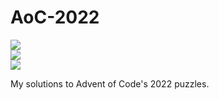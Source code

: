 # AoC-2022

![](https://img.shields.io/badge/day%20📅-0-blue)	
![](https://img.shields.io/badge/stars%20⭐-0-yellow)	
![](https://img.shields.io/badge/days%20completed-0-red)	

My solutions to Advent of Code's 2022 puzzles.

<!--- advent_readme_stars table --->
